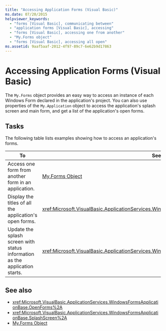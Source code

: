 ```yaml
---
title: "Accessing Application Forms (Visual Basic)"
ms.date: 07/20/2015
helpviewer_keywords: 
  - "forms [Visual Basic], communicating between"
  - "application forms [Visual Basic], accessing"
  - "forms [Visual Basic], accessing one from another"
  - "My.Forms object"
  - "forms [Visual Basic], accessing all open"
ms.assetid: 9aaf5aaf-2012-4f97-89c7-6e62b9d17863
---
```

# Accessing Application Forms (Visual Basic)
The `My.Forms` object provides an easy way to access an instance of each Windows Form declared in the application's project. You can also use properties of the `My.Application` object to access the application's splash screen and main form, and get a list of the application's open forms.  
  
## Tasks  
 The following table lists examples showing how to access an application's forms.  
  
|To|See|  
|---|---|  
|Access one form from another form in an application.|[My.Forms Object](../../../visual-basic/language-reference/objects/my-forms-object.md)|  
|Display the titles of all the application's open forms.|<xref:Microsoft.VisualBasic.ApplicationServices.WindowsFormsApplicationBase.OpenForms%2A>|  
|Update the splash screen with status information as the application starts.|<xref:Microsoft.VisualBasic.ApplicationServices.WindowsFormsApplicationBase.SplashScreen%2A>|  
  
## See also

- <xref:Microsoft.VisualBasic.ApplicationServices.WindowsFormsApplicationBase.OpenForms%2A>
- <xref:Microsoft.VisualBasic.ApplicationServices.WindowsFormsApplicationBase.SplashScreen%2A>
- [My.Forms Object](../../../visual-basic/language-reference/objects/my-forms-object.md)
